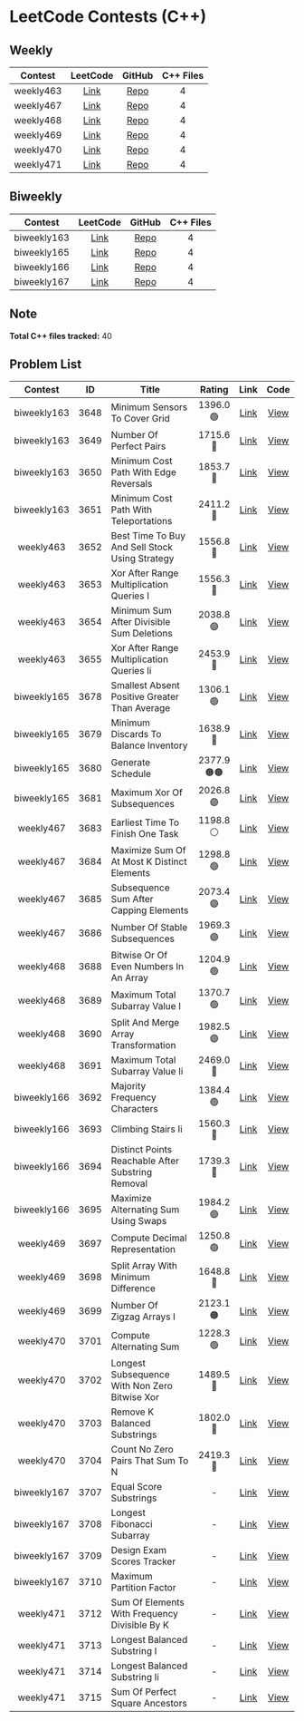 # LeetCode Contests (C++)

## Weekly

| Contest | LeetCode | GitHub | C++ Files |
|:-------:|:--------:|:------:|:---------:|
| weekly463 | [Link](https://leetcode.com/contest/weekly-contest-463/) | [Repo](https://github.com/cyc6221/leetcode/tree/main/contests/weekly463) | 4 |
| weekly467 | [Link](https://leetcode.com/contest/weekly-contest-467/) | [Repo](https://github.com/cyc6221/leetcode/tree/main/contests/weekly467) | 4 |
| weekly468 | [Link](https://leetcode.com/contest/weekly-contest-468/) | [Repo](https://github.com/cyc6221/leetcode/tree/main/contests/weekly468) | 4 |
| weekly469 | [Link](https://leetcode.com/contest/weekly-contest-469/) | [Repo](https://github.com/cyc6221/leetcode/tree/main/contests/weekly469) | 4 |
| weekly470 | [Link](https://leetcode.com/contest/weekly-contest-470/) | [Repo](https://github.com/cyc6221/leetcode/tree/main/contests/weekly470) | 4 |
| weekly471 | [Link](https://leetcode.com/contest/weekly-contest-471/) | [Repo](https://github.com/cyc6221/leetcode/tree/main/contests/weekly471) | 4 |

## Biweekly

| Contest | LeetCode | GitHub | C++ Files |
|:-------:|:--------:|:------:|:---------:|
| biweekly163 | [Link](https://leetcode.com/contest/biweekly-contest-163/) | [Repo](https://github.com/cyc6221/leetcode/tree/main/contests/biweekly163) | 4 |
| biweekly165 | [Link](https://leetcode.com/contest/biweekly-contest-165/) | [Repo](https://github.com/cyc6221/leetcode/tree/main/contests/biweekly165) | 4 |
| biweekly166 | [Link](https://leetcode.com/contest/biweekly-contest-166/) | [Repo](https://github.com/cyc6221/leetcode/tree/main/contests/biweekly166) | 4 |
| biweekly167 | [Link](https://leetcode.com/contest/biweekly-contest-167/) | [Repo](https://github.com/cyc6221/leetcode/tree/main/contests/biweekly167) | 4 |

## Note

**Total C++ files tracked:** 40

## Problem List

| Contest | ID | Title | Rating | Link | Code |
|:-------:|:--:|-------|:------:|:----:|:----:|
| biweekly163 | 3648 | Minimum Sensors To Cover Grid | 1396.0<br>🟢 | [Link](https://leetcode.com/problems/minimum-sensors-to-cover-grid/) | [View](./biweekly163/3648.minimum-sensors-to-cover-grid.cpp) |
| biweekly163 | 3649 | Number Of Perfect Pairs | 1715.6<br>🔵 | [Link](https://leetcode.com/problems/number-of-perfect-pairs/) | [View](./biweekly163/3649.number-of-perfect-pairs.cpp) |
| biweekly163 | 3650 | Minimum Cost Path With Edge Reversals | 1853.7<br>🔵 | [Link](https://leetcode.com/problems/minimum-cost-path-with-edge-reversals/) | [View](./biweekly163/3650.minimum-cost-path-with-edge-reversals.cpp) |
| biweekly163 | 3651 | Minimum Cost Path With Teleportations | 2411.2<br>🔴 | [Link](https://leetcode.com/problems/minimum-cost-path-with-teleportations/) | [View](./biweekly163/3651.minimum-cost-path-with-teleportations.cpp) |
| weekly463 | 3652 | Best Time To Buy And Sell Stock Using Strategy | 1556.8<br>🔷 | [Link](https://leetcode.com/problems/best-time-to-buy-and-sell-stock-using-strategy/) | [View](./weekly463/3652.best-time-to-buy-and-sell-stock-using-strategy.cpp) |
| weekly463 | 3653 | Xor After Range Multiplication Queries I | 1556.3<br>🔷 | [Link](https://leetcode.com/problems/xor-after-range-multiplication-queries-i/) | [View](./weekly463/3653.xor-after-range-multiplication-queries-i.cpp) |
| weekly463 | 3654 | Minimum Sum After Divisible Sum Deletions | 2038.8<br>🟣 | [Link](https://leetcode.com/problems/minimum-sum-after-divisible-sum-deletions/) | [View](./weekly463/3654.minimum-sum-after-divisible-sum-deletions.cpp) |
| weekly463 | 3655 | Xor After Range Multiplication Queries Ii | 2453.9<br>🔴 | [Link](https://leetcode.com/problems/xor-after-range-multiplication-queries-ii/) | [View](./weekly463/3655.xor-after-range-multiplication-queries-ii.cpp) |
| biweekly165 | 3678 | Smallest Absent Positive Greater Than Average | 1306.1<br>🟢 | [Link](https://leetcode.com/problems/smallest-absent-positive-greater-than-average/) | [View](./biweekly165/3678.smallest-absent-positive-greater-than-average.cpp) |
| biweekly165 | 3679 | Minimum Discards To Balance Inventory | 1638.9<br>🔵 | [Link](https://leetcode.com/problems/minimum-discards-to-balance-inventory/) | [View](./biweekly165/3679.minimum-discards-to-balance-inventory.cpp) |
| biweekly165 | 3680 | Generate Schedule | 2377.9<br>🟠🟠 | [Link](https://leetcode.com/problems/generate-schedule/) | [View](./biweekly165/3680.generate-schedule.cpp) |
| biweekly165 | 3681 | Maximum Xor Of Subsequences | 2026.8<br>🟣 | [Link](https://leetcode.com/problems/maximum-xor-of-subsequences/) | [View](./biweekly165/3681.maximum-xor-of-subsequences.cpp) |
| weekly467 | 3683 | Earliest Time To Finish One Task | 1198.8<br>⚪ | [Link](https://leetcode.com/problems/earliest-time-to-finish-one-task/) | [View](./weekly467/3683.earliest-time-to-finish-one-task.cpp) |
| weekly467 | 3684 | Maximize Sum Of At Most K Distinct Elements | 1298.8<br>🟢 | [Link](https://leetcode.com/problems/maximize-sum-of-at-most-k-distinct-elements/) | [View](./weekly467/3684.maximize-sum-of-at-most-k-distinct-elements.cpp) |
| weekly467 | 3685 | Subsequence Sum After Capping Elements | 2073.4<br>🟣 | [Link](https://leetcode.com/problems/subsequence-sum-after-capping-elements/) | [View](./weekly467/3685.subsequence-sum-after-capping-elements.cpp) |
| weekly467 | 3686 | Number Of Stable Subsequences | 1969.3<br>🟣 | [Link](https://leetcode.com/problems/number-of-stable-subsequences/) | [View](./weekly467/3686.number-of-stable-subsequences.cpp) |
| weekly468 | 3688 | Bitwise Or Of Even Numbers In An Array | 1204.9<br>🟢 | [Link](https://leetcode.com/problems/bitwise-or-of-even-numbers-in-an-array/) | [View](./weekly468/3688.bitwise-or-of-even-numbers-in-an-array.cpp) |
| weekly468 | 3689 | Maximum Total Subarray Value I | 1370.7<br>🟢 | [Link](https://leetcode.com/problems/maximum-total-subarray-value-i/) | [View](./weekly468/3689.maximum-total-subarray-value-i.cpp) |
| weekly468 | 3690 | Split And Merge Array Transformation | 1982.5<br>🟣 | [Link](https://leetcode.com/problems/split-and-merge-array-transformation/) | [View](./weekly468/3690.split-and-merge-array-transformation.cpp) |
| weekly468 | 3691 | Maximum Total Subarray Value Ii | 2469.0<br>🔴 | [Link](https://leetcode.com/problems/maximum-total-subarray-value-ii/) | [View](./weekly468/3691.maximum-total-subarray-value-ii.cpp) |
| biweekly166 | 3692 | Majority Frequency Characters | 1384.4<br>🟢 | [Link](https://leetcode.com/problems/majority-frequency-characters/) | [View](./biweekly166/3692.majority-frequency-characters.cpp) |
| biweekly166 | 3693 | Climbing Stairs Ii | 1560.3<br>🔷 | [Link](https://leetcode.com/problems/climbing-stairs-ii/) | [View](./biweekly166/3693.climbing-stairs-ii.cpp) |
| biweekly166 | 3694 | Distinct Points Reachable After Substring Removal | 1739.3<br>🔵 | [Link](https://leetcode.com/problems/distinct-points-reachable-after-substring-removal/) | [View](./biweekly166/3694.distinct-points-reachable-after-substring-removal.cpp) |
| biweekly166 | 3695 | Maximize Alternating Sum Using Swaps | 1984.2<br>🟣 | [Link](https://leetcode.com/problems/maximize-alternating-sum-using-swaps/) | [View](./biweekly166/3695.maximize-alternating-sum-using-swaps.cpp) |
| weekly469 | 3697 | Compute Decimal Representation | 1250.8<br>🟢 | [Link](https://leetcode.com/problems/compute-decimal-representation/) | [View](./weekly469/3697.compute-decimal-representation.cpp) |
| weekly469 | 3698 | Split Array With Minimum Difference | 1648.8<br>🔵 | [Link](https://leetcode.com/problems/split-array-with-minimum-difference/) | [View](./weekly469/3698.split-array-with-minimum-difference.cpp) |
| weekly469 | 3699 | Number Of Zigzag Arrays I | 2123.1<br>🟠 | [Link](https://leetcode.com/problems/number-of-zigzag-arrays-i/) | [View](./weekly469/3699.number-of-zigzag-arrays-i.cpp) |
| weekly470 | 3701 | Compute Alternating Sum | 1228.3<br>🟢 | [Link](https://leetcode.com/problems/compute-alternating-sum/) | [View](./weekly470/3701.compute-alternating-sum.cpp) |
| weekly470 | 3702 | Longest Subsequence With Non Zero Bitwise Xor | 1489.5<br>🔷 | [Link](https://leetcode.com/problems/longest-subsequence-with-non-zero-bitwise-xor/) | [View](./weekly470/3702.longest-subsequence-with-non-zero-bitwise-xor.cpp) |
| weekly470 | 3703 | Remove K Balanced Substrings | 1802.0<br>🔵 | [Link](https://leetcode.com/problems/remove-k-balanced-substrings/) | [View](./weekly470/3703.remove-k-balanced-substrings.cpp) |
| weekly470 | 3704 | Count No Zero Pairs That Sum To N | 2419.3<br>🔴 | [Link](https://leetcode.com/problems/count-no-zero-pairs-that-sum-to-n/) | [View](./weekly470/3704.count-no-zero-pairs-that-sum-to-n.cpp) |
| biweekly167 | 3707 | Equal Score Substrings | - | [Link](https://leetcode.com/problems/equal-score-substrings/) | [View](./biweekly167/3707.equal-score-substrings.cpp) |
| biweekly167 | 3708 | Longest Fibonacci Subarray | - | [Link](https://leetcode.com/problems/longest-fibonacci-subarray/) | [View](./biweekly167/3708.longest-fibonacci-subarray.cpp) |
| biweekly167 | 3709 | Design Exam Scores Tracker | - | [Link](https://leetcode.com/problems/design-exam-scores-tracker/) | [View](./biweekly167/3709.design-exam-scores-tracker.cpp) |
| biweekly167 | 3710 | Maximum Partition Factor | - | [Link](https://leetcode.com/problems/maximum-partition-factor/) | [View](./biweekly167/3710.maximum-partition-factor.cpp) |
| weekly471 | 3712 | Sum Of Elements With Frequency Divisible By K | - | [Link](https://leetcode.com/problems/sum-of-elements-with-frequency-divisible-by-k/) | [View](./weekly471/3712.sum-of-elements-with-frequency-divisible-by-k.cpp) |
| weekly471 | 3713 | Longest Balanced Substring I | - | [Link](https://leetcode.com/problems/longest-balanced-substring-i/) | [View](./weekly471/3713.longest-balanced-substring-i.cpp) |
| weekly471 | 3714 | Longest Balanced Substring Ii | - | [Link](https://leetcode.com/problems/longest-balanced-substring-ii/) | [View](./weekly471/3714.longest-balanced-substring-ii.cpp) |
| weekly471 | 3715 | Sum Of Perfect Square Ancestors | - | [Link](https://leetcode.com/problems/sum-of-perfect-square-ancestors/) | [View](./weekly471/3715.sum-of-perfect-square-ancestors.cpp) |
